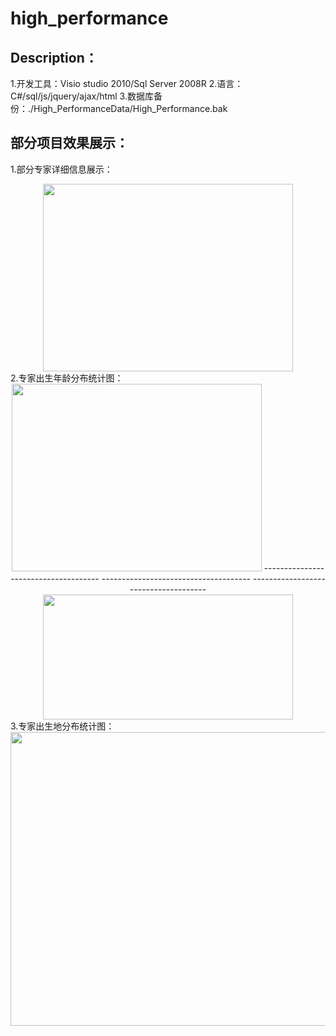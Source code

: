 # high_performance
## Description：
   1.开发工具：Visio studio 2010/Sql Server 2008R 
   2.语言：C#/sql/js/jquery/ajax/html 
   3.数据库备份：./High_PerformanceData/High_Performance.bak 
## 部分项目效果展示：
   1.部分专家详细信息展示：
   <div align="center">
  <img width="400" height="300" align="center" src="https://github.com/gengmiao/high_performance/blob/master/High_PerformanceData/imgs/professor_Message.png"/>
   </div> 
   2.专家出生年龄分布统计图：
   <div align=center>
  <img width="400" height="300" src="https://github.com/gengmiao/high_performance/blob/master/High_PerformanceData/imgs/professor_columns.png"/>  
   -------------------------------------   -------------------------------------   -------------------------------------
  <img width="400" height="200" src="https://github.com/gengmiao/high_performance/blob/master/High_PerformanceData/imgs/professor_pin.png"/>
  </div>
  3.专家出生地分布统计图：
  <div align=center>
  <img width="600" height="470" src="https://github.com/gengmiao/high_performance/blob/master/High_PerformanceData/imgs/professor_heatmap.png"/>
  </div>
  
  
